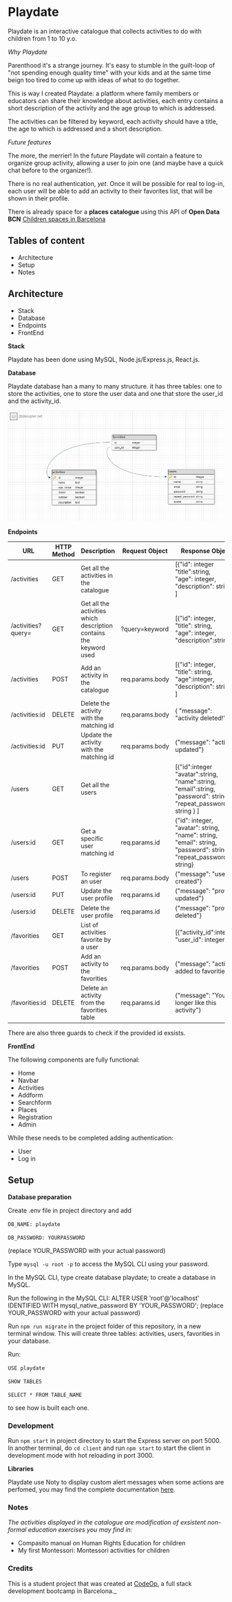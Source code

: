 # Playdate

Playdate is an interactive catalogue that collects activities to do with children from 1 to 10 y.o.

*Why Playdate*

Parenthood it's a strange journey. It's easy to stumble in the guilt-loop of "not spending enough quality time" with your kids and at the same time beign too tired to come up with ideas of what to do together.

This is way I created Playdate: a platform where family members or educators can share their knowledge about activities, each entry contains a short description of the activity and the age group to which is addressed.

The activities can be filtered by keyword, each activity should have a title, the age to which is addressed and a short description.

*Future features* 

The more, the merrier! In the future Playdate will contain a feature to organize group activity, allowing a user to join one (and maybe have a quick chat before to the organizer!).

There is no real authentication, *yet*. Once it will be possible for real to log-in, each user will be able to add an activity to their favorites list, that will be shown in their profile.

There is already space for a **places catalogue** using this API of  **Open Data BCN** [Children spaces in Barcelona](https://opendata-ajuntament.barcelona.cat/data/en/dataset/culturailleure-espaisinfantils/resource/1d94653e-33a4-4ca2-94f6-83de6f3014fb)

## Tables of content

- Architecture
- Setup
- Notes

## Architecture

- Stack
- Database
- Endpoints
- FrontEnd

**Stack**

Playdate has been done using MySQL, Node.js/Express.js, React.js.

**Database**

Playdate database han a many to many structure. it has three tables: one to store the activities, one to store the user data and one that store the user_id and the activity_id.

![database schema](databaseschema.png)


**Endpoints**


| URL                	| HTTP Method 	| Description                                                        	| Request Object  	| Response Object                                                                                                                  	|
|--------------------	|-------------	|--------------------------------------------------------------------	|-----------------	|----------------------------------------------------------------------------------------------------------------------------------	|
| /activities        	| GET         	| Get all the activities in the catalogue                            	|                 	| [{"id": integer<br>"title":string,<br>"age": integer,<br>"description": string} ]                                                   	|
| /activities?query= 	| GET         	| Get all the activities which description contains the keyword used 	| ?query=keyword  	| [{"id": integer,<br>"title": string,<br>"age": integer,<br>"description":string} ]                                                  	|
| /activities        	| POST        	| Add an activity in the catalogue                                   	| req.params.body 	| [{"id": integer,<br>"title": string,<br>"age":integer,<br>"description": string} ]                                                  	|
| /activities:id     	| DELETE      	| Delete the activity with the matching id                           	| req.params.body 	| { "message": "activity deleted!"}                                                                                                	|
| /activities:id     	| PUT         	| Update the activity with the matching id                           	| req.params.body 	| {"message": "activity updated"}                                                                                                  	|
| /users             	| GET         	| Get all the users                                                  	|                 	| [{"id":integer<br>"avatar":string,<br>"name":string, <br>"email":string,<br>"password": string, <br>"repeat_password": string } ]    	|
| /users:id          	| GET         	| Get a specific user matching id                                    	| req.params.id   	| {"id": integer,<br>"avatar": string,<br>"name": string,<br>"email": string,<br>"password": string,<br>"repeat_password": string} 	|
| /users             	| POST        	| To register an user                                                	| req.params.body 	| {"message": "user created"}                                                                                                      	|
| /users:id          	| PUT         	| Update the user profile                                            	| req.params.id   	| {"message": "profile updated"}                                                                                                   	|
| /users:id          	| DELETE      	| Delete the user profile                                            	| req.params.id   	| {"message": "profile deleted"}                                                                                                   	|
| /favorities        	| GET         	| List of activities favorite by a user                              	|                 	| [{"activity_id":integer,<br>"user_id": integer} ]                                                                                  	|
| /favorities        	| POST        	| Add an activity to the favorities                                  	| req.params.body 	| {"message": "activity added to favorities"}                                                                                      	|
| /favorities:id     	| DELETE      	| Delete an activity from the favorities table                       	| req.params.id   	| {"message": "You no longer like this activity"}                                                                                  	|

There are also three guards to check if the provided id exsists.

**FrontEnd**

The following components are fully functional:

- Home
- Navbar
- Activities
- Addform
- Searchform
- Places
- Registration
- Admin

While these needs to be completed adding authentication:

- User
- Log in

## Setup

**Database preparation**

Create .env file in project directory and add

`DB_NAME: playdate`

`DB_PASSWORD: YOURPASSWORD`

(replace YOUR_PASSWORD with your actual password)

Type `mysql -u root -p` to access the MySQL CLI using your password.

In the MySQL CLI, type create database playdate; to create a database in MySQL.

Run the following in the MySQL CLI: ALTER USER 'root'@'localhost' IDENTIFIED WITH mysql_native_password BY 'YOUR_PASSWORD'; (replace YOUR_PASSWORD with your actual password)

Run `npm run migrate` in the project folder of this repository, in a new terminal window. This will create three tables: activities, users, favorities in your database.

Run:

 `USE playdate` 

 `SHOW TABLES`

  `SELECT * FROM TABLE_NAME`

 to see how is built each one.

### **Development**

Run `npm start` in project directory to start the Express server on port 5000.
In another terminal, do `cd client` and run `npm start` to start the client in development mode with hot reloading in port 3000.

**Libraries**


Playdate use Noty to display custom alert messages when some actions are perfomed, you may find the complete documentation [here](https://ned.im/noty/#/).


### Notes

*The activities displayed in the catalogue are modification of exsistent non-formal education exercises you may find in:*

- Compasito manual on Human Rights Education for children
- My first Montessori: Montessori activities for children

### Credits

This is a student project that was created at [CodeOp](http://codeop.tech), a full stack development bootcamp in Barcelona._

